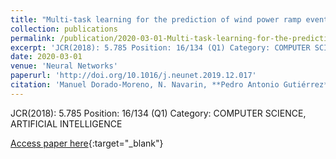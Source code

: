 ```yaml
---
title: "Multi-task learning for the prediction of wind power ramp events with deep neural networks"
collection: publications
permalink: /publication/2020-03-01-Multi-task-learning-for-the-prediction-of-wind-power-ramp-events-with-deep-neural-networks
excerpt: 'JCR(2018): 5.785 Position: 16/134 (Q1) Category: COMPUTER SCIENCE, ARTIFICIAL INTELLIGENCE'
date: 2020-03-01
venue: 'Neural Networks'
paperurl: 'http://doi.org/10.1016/j.neunet.2019.12.017'
citation: 'Manuel Dorado-Moreno, N. Navarin, **Pedro Antonio Gutiérrez**, L. Prieto, A. Sperduti, Sancho Salcedo-Sanz, César Hervás-Martínez, &quot;Multi-task learning for the prediction of wind power ramp events with deep neural networks.&quot; Neural Networks, Vol. 123, 2020, pp.401-411.'
---
```

JCR(2018): 5.785 Position: 16/134 (Q1) Category: COMPUTER SCIENCE, ARTIFICIAL INTELLIGENCE

[Access paper here](http://doi.org/10.1016/j.neunet.2019.12.017){:target="_blank"}
